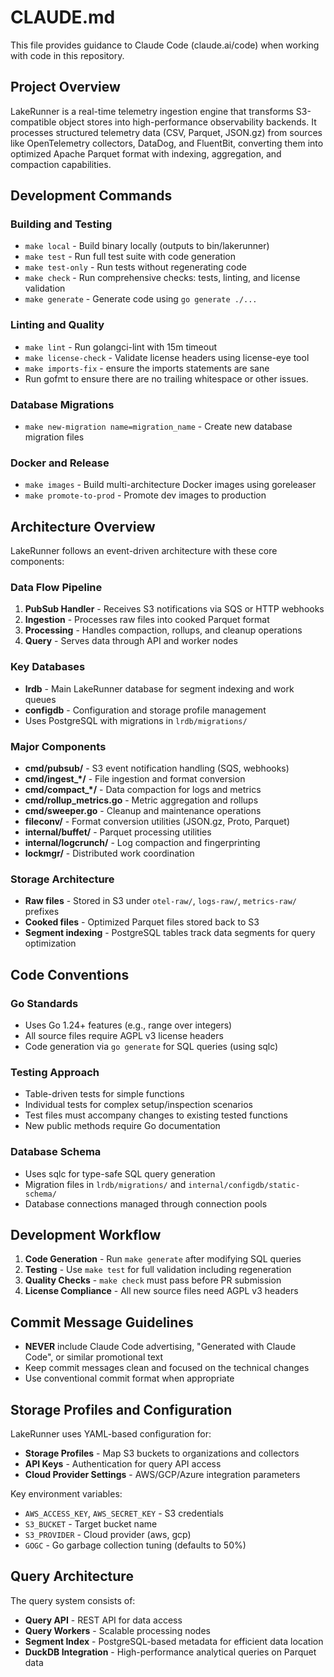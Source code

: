 # CLAUDE.md

This file provides guidance to Claude Code (claude.ai/code) when working with code in this repository.

## Project Overview

LakeRunner is a real-time telemetry ingestion engine that transforms S3-compatible object stores into high-performance observability backends. It processes structured telemetry data (CSV, Parquet, JSON.gz) from sources like OpenTelemetry collectors, DataDog, and FluentBit, converting them into optimized Apache Parquet format with indexing, aggregation, and compaction capabilities.

## Development Commands

### Building and Testing

- `make local` - Build binary locally (outputs to bin/lakerunner)
- `make test` - Run full test suite with code generation
- `make test-only` - Run tests without regenerating code
- `make check` - Run comprehensive checks: tests, linting, and license validation
- `make generate` - Generate code using `go generate ./...`

### Linting and Quality

- `make lint` - Run golangci-lint with 15m timeout
- `make license-check` - Validate license headers using license-eye tool
- `make imports-fix` - ensure the imports statements are sane
- Run gofmt to ensure there are no trailing whitespace or other issues.

### Database Migrations

- `make new-migration name=migration_name` - Create new database migration files

### Docker and Release

- `make images` - Build multi-architecture Docker images using goreleaser
- `make promote-to-prod` - Promote dev images to production

## Architecture Overview

LakeRunner follows an event-driven architecture with these core components:

### Data Flow Pipeline

1. **PubSub Handler** - Receives S3 notifications via SQS or HTTP webhooks
2. **Ingestion** - Processes raw files into cooked Parquet format
3. **Processing** - Handles compaction, rollups, and cleanup operations
4. **Query** - Serves data through API and worker nodes

### Key Databases

- **lrdb** - Main LakeRunner database for segment indexing and work queues
- **configdb** - Configuration and storage profile management
- Uses PostgreSQL with migrations in `lrdb/migrations/`

### Major Components

- **cmd/pubsub/** - S3 event notification handling (SQS, webhooks)
- **cmd/ingest_*/** - File ingestion and format conversion
- **cmd/compact_*/** - Data compaction for logs and metrics
- **cmd/rollup_metrics.go** - Metric aggregation and rollups
- **cmd/sweeper.go** - Cleanup and maintenance operations
- **fileconv/** - Format conversion utilities (JSON.gz, Proto, Parquet)
- **internal/buffet/** - Parquet processing utilities
- **internal/logcrunch/** - Log compaction and fingerprinting
- **lockmgr/** - Distributed work coordination

### Storage Architecture

- **Raw files** - Stored in S3 under `otel-raw/`, `logs-raw/`, `metrics-raw/` prefixes
- **Cooked files** - Optimized Parquet files stored back to S3
- **Segment indexing** - PostgreSQL tables track data segments for query optimization

## Code Conventions

### Go Standards

- Uses Go 1.24+ features (e.g., range over integers)
- All source files require AGPL v3 license headers
- Code generation via `go generate` for SQL queries (using sqlc)

### Testing Approach

- Table-driven tests for simple functions
- Individual tests for complex setup/inspection scenarios
- Test files must accompany changes to existing tested functions
- New public methods require Go documentation

### Database Schema

- Uses sqlc for type-safe SQL query generation
- Migration files in `lrdb/migrations/` and `internal/configdb/static-schema/`
- Database connections managed through connection pools

## Development Workflow

1. **Code Generation** - Run `make generate` after modifying SQL queries
2. **Testing** - Use `make test` for full validation including regeneration
3. **Quality Checks** - `make check` must pass before PR submission
4. **License Compliance** - All new source files need AGPL v3 headers

## Commit Message Guidelines

- **NEVER** include Claude Code advertising, "Generated with Claude Code", or similar promotional text
- Keep commit messages clean and focused on the technical changes
- Use conventional commit format when appropriate

## Storage Profiles and Configuration

LakeRunner uses YAML-based configuration for:

- **Storage Profiles** - Map S3 buckets to organizations and collectors
- **API Keys** - Authentication for query API access
- **Cloud Provider Settings** - AWS/GCP/Azure integration parameters

Key environment variables:

- `AWS_ACCESS_KEY`, `AWS_SECRET_KEY` - S3 credentials
- `S3_BUCKET` - Target bucket name
- `S3_PROVIDER` - Cloud provider (aws, gcp)
- `GOGC` - Go garbage collection tuning (defaults to 50%)

## Query Architecture

The query system consists of:

- **Query API** - REST API for data access
- **Query Workers** - Scalable processing nodes
- **Segment Index** - PostgreSQL-based metadata for efficient data location
- **DuckDB Integration** - High-performance analytical queries on Parquet data
